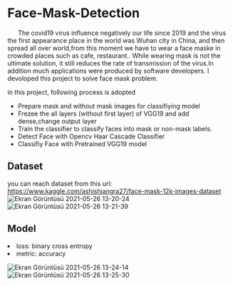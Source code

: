 # Face-Mask-Detection
<p>&nbsp;&nbsp;&nbsp;&nbsp;&nbsp;&nbsp;The covid19 virus influence negatively our life since 2019 and the virus the first appearance place in the world was Wuhan city in China, and then spread all over world,from this moment we have to wear a face maske in crowded places such as cafe, restaurant.. While wearing mask is not the ultimate solution, it still reduces the rate of transmission of the virus.In addition much applications were produced by software developers. I devoloped this project to solve face mask problem.</p>
in this project, following process is adopted <br>

<ul>
  <li>Prepare mask and without mask images for classifiying model</li>
  <li> Frezee the all layers (without first layer) of VGG19 and add dense,change output layer </li>
    <li> Train the classifier to classify faces into mask or non-mask labels. </li>
  <li> Detect Face with Opencv Haar Cascade Classifier </li>
  <li> Classifiy Face with Pretrained VGG19 model </li>
  </ul>
  
## Dataset
you can reach dataset from this url: https://www.kaggle.com/ashishjangra27/face-mask-12k-images-dataset
![Ekran Görüntüsü 2021-05-26 13-20-24](https://user-images.githubusercontent.com/59391291/119644110-30febb80-be25-11eb-9697-d0c6115ddeb2.png)
![Ekran Görüntüsü 2021-05-26 13-21-39](https://user-images.githubusercontent.com/59391291/119644233-512e7a80-be25-11eb-9070-223b8f128d7c.png)
## Model
<li>loss: binary cross entropy</li>
<li>metric: accuracy</li>

![Ekran Görüntüsü 2021-05-26 13-24-14](https://user-images.githubusercontent.com/59391291/119644582-acf90380-be25-11eb-9e1e-426dd2ccaf9e.png)
![Ekran Görüntüsü 2021-05-26 13-25-30](https://user-images.githubusercontent.com/59391291/119644720-dca80b80-be25-11eb-89c7-8517311ee7d4.png)

